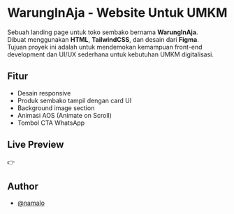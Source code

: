 # WarungInAja - Website Untuk UMKM

Sebuah landing page untuk toko sembako bernama **WarungInAja**.  
Dibuat menggunakan **HTML**, **TailwindCSS**, dan desain dari **Figma**.  
Tujuan proyek ini adalah untuk mendemokan kemampuan front-end development dan UI/UX sederhana untuk kebutuhan UMKM digitalisasi.

## Fitur
- Desain responsive
- Produk sembako tampil dengan card UI
- Background image section
- Animasi AOS (Animate on Scroll)
- Tombol CTA WhatsApp

## Live Preview
👉 

## Author
- [@namalo](https://github.com/namalo)
